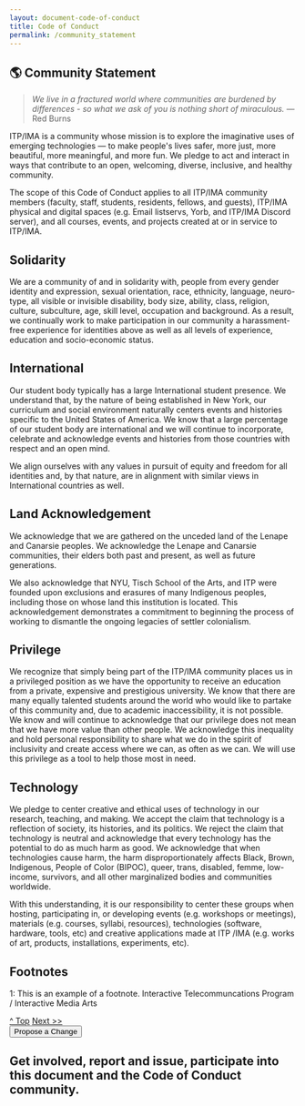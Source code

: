 ```yaml
---
layout: document-code-of-conduct
title: Code of Conduct
permalink: /community_statement
---
```


## <a name="community_statement">🌎 Community Statement</a>

>  *We live in a fractured world where communities are burdened by differences - so what we ask of you is nothing short of miraculous.*
 — Red Burns

ITP/IMA is a community whose mission is to explore the imaginative uses of emerging technologies — to make people's lives safer, more just, more beautiful, more meaningful, and more fun. We pledge to act and interact in ways that contribute to an open, welcoming, diverse, inclusive, and healthy community.

The scope of this Code of Conduct applies to all ITP/IMA community members (faculty, staff, students, residents, fellows, and guests), ITP/IMA physical and digital spaces (e.g. Email listservs, Yorb, and ITP/IMA Discord server), and all courses, events, and projects created at or in service to ITP/IMA.

## <a name="solidarity">Solidarity</a>
We are a community of and in solidarity with, people from every gender identity and expression, sexual orientation, race, ethnicity, language, neuro-type, all visible or invisible disability, body size, ability, class, religion, culture, subculture, age, skill level, occupation and background. As a result, we continually work to make participation in our community a harassment-free experience for identities above as well as all levels of experience, education and socio-economic status.

## <a name="international">International</a>
Our student body typically has a large International student presence. We understand that, by the nature of being established in New York, our curriculum and social environment naturally centers events and histories specific to the United States of America. We know that a large percentage of our student body are international and we will continue to incorporate, celebrate and acknowledge events and histories from those countries with respect and an open mind.

We align ourselves with any values in pursuit of equity and freedom for all identities and, by that nature, are in alignment with similar views in International countries as well.

## <a name="land_acknowledgement">Land Acknowledgement</a>
We acknowledge that we are gathered on the unceded land of the Lenape and Canarsie peoples. We acknowledge the Lenape and Canarsie communities, their elders both past and present, as well as future generations.

We also acknowledge that NYU, Tisch School of the Arts, and ITP were founded upon exclusions and erasures of many Indigenous peoples, including those on whose land this institution is located. This acknowledgement demonstrates a commitment to beginning the process of working to dismantle the ongoing legacies of settler colonialism.

## <a name="privilege">Privilege</a>
We recognize that simply being part of the ITP/IMA community places us in a privileged position as we have the opportunity to receive an education from a private, expensive and prestigious university. We know that there are many equally talented students around the world who would like to partake of this community and, due to academic inaccessibility, it is not possible. We know and will continue to acknowledge that our privilege does not mean that we have more value than other people. We acknowledge this inequality and hold personal responsibility to share what we do in the spirit of inclusivity and create access where we can, as often as we can. We will use this privilege as a tool to help those most in need.

## <a name="technology">Technology</a>
We pledge to center creative and ethical uses of technology in our research, teaching, and making. We accept the claim that technology is a reflection of society, its histories, and its politics. We reject the claim that technology is neutral and acknowledge that every technology has the potential to do as much harm as good. We acknowledge that when technologies cause harm, the harm disproportionately affects Black, Brown, Indigenous, People of Color (BIPOC), queer, trans, disabled, femme, low-income, survivors, and all other marginalized bodies and communities worldwide.

With this understanding, it is our responsibility to center these groups when hosting, participating in, or developing events (e.g. workshops or meetings), materials (e.g. courses, syllabi, resources), technologies (software, hardware, tools, etc) and creative applications made at ITP /IMA (e.g. works of art, products, installations, experiments, etc).

## <a name="footnotes">Footnotes</a> 
1: This is an example of a footnote. Interactive Telecommuncations Program / Interactive Media Arts

<!-- Links buttons for next section in Code of Conduct -->
<div class="next-previous-div">
    <a class="next-previous-links" href="#community_statement">
        ^ Top</a> 
        <a class="next-previous-links" href="/rules_of_play/">Next >>
    </a>
</div>
<section class="contribution-section">
    <button class="contribution-button">Propose a Change</button>
    <h1 class="contribution-text">Get involved, report and issue, participate into this document and the
        Code of Conduct community.</h1>
</section>

